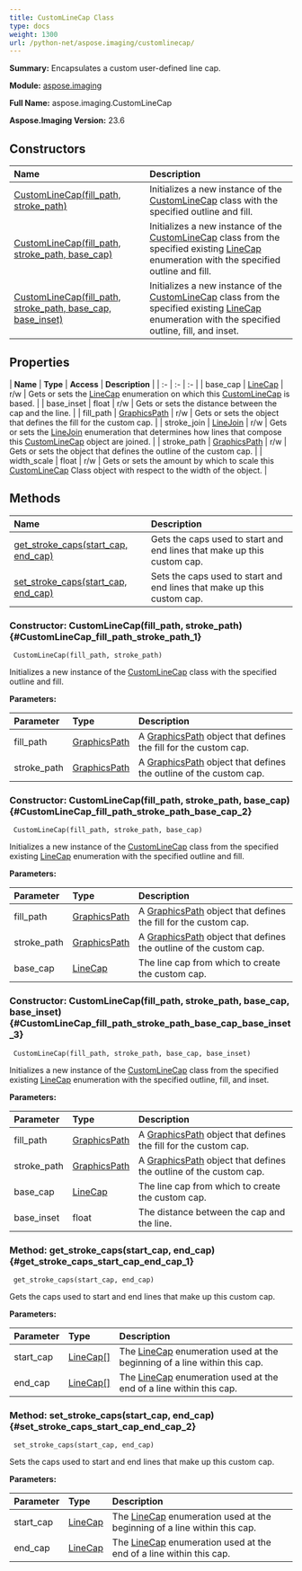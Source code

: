 ```yaml
---
title: CustomLineCap Class
type: docs
weight: 1300
url: /python-net/aspose.imaging/customlinecap/
---
```


**Summary:** Encapsulates a custom user-defined line cap.

**Module:** [aspose.imaging](/imaging/python-net/aspose.imaging/)

**Full Name:** aspose.imaging.CustomLineCap

**Aspose.Imaging Version:** 23.6

## **Constructors**
| **Name** | **Description** |
| :- | :- |
| [CustomLineCap(fill_path, stroke_path)](#CustomLineCap_fill_path_stroke_path_1) | Initializes a new instance of the [CustomLineCap](/imaging/python-net/aspose.imaging/customlinecap/) class with the specified outline and fill. |
| [CustomLineCap(fill_path, stroke_path, base_cap)](#CustomLineCap_fill_path_stroke_path_base_cap_2) | Initializes a new instance of the [CustomLineCap](/imaging/python-net/aspose.imaging/customlinecap/) class from the specified existing [LineCap](/imaging/python-net/aspose.imaging/linecap/) enumeration with the specified outline and fill. |
| [CustomLineCap(fill_path, stroke_path, base_cap, base_inset)](#CustomLineCap_fill_path_stroke_path_base_cap_base_inset_3) | Initializes a new instance of the [CustomLineCap](/imaging/python-net/aspose.imaging/customlinecap/) class from the specified existing [LineCap](/imaging/python-net/aspose.imaging/linecap/) enumeration with the specified outline, fill, and inset. |
## **Properties**
| **Name** | **Type** | **Access** | **Description** |
| :- | :- | :- |
| base_cap | [LineCap](/imaging/python-net/aspose.imaging/linecap) | r/w | Gets or sets the [LineCap](/imaging/python-net/aspose.imaging/linecap/) enumeration on which this [CustomLineCap](/imaging/python-net/aspose.imaging/customlinecap/) is based. |
| base_inset | float | r/w | Gets or sets the distance between the cap and the line. |
| fill_path | [GraphicsPath](/imaging/python-net/aspose.imaging/graphicspath) | r/w | Gets or sets the object that defines the fill for the custom cap. |
| stroke_join | [LineJoin](/imaging/python-net/aspose.imaging/linejoin) | r/w | Gets or sets the [LineJoin](/imaging/python-net/aspose.imaging/linejoin/) enumeration that determines how lines that compose this [CustomLineCap](/imaging/python-net/aspose.imaging/customlinecap/) object are joined. |
| stroke_path | [GraphicsPath](/imaging/python-net/aspose.imaging/graphicspath) | r/w | Gets or sets the object that defines the outline of the custom cap. |
| width_scale | float | r/w | Gets or sets the amount by which to scale this [CustomLineCap](/imaging/python-net/aspose.imaging/customlinecap/) Class object with respect to the width of the  object. |
## **Methods**
| **Name** | **Description** |
| :- | :- |
| [get_stroke_caps(start_cap, end_cap)](#get_stroke_caps_start_cap_end_cap_1) | Gets the caps used to start and end lines that make up this custom cap. |
| [set_stroke_caps(start_cap, end_cap)](#set_stroke_caps_start_cap_end_cap_2) | Sets the caps used to start and end lines that make up this custom cap. |


### Constructor: CustomLineCap(fill_path, stroke_path) {#CustomLineCap_fill_path_stroke_path_1}


```
 CustomLineCap(fill_path, stroke_path) 
```

Initializes a new instance of the [CustomLineCap](/imaging/python-net/aspose.imaging/customlinecap/) class with the specified outline and fill.

**Parameters:**

| Parameter | Type | Description |
| :- | :- | :- |
| fill_path | [GraphicsPath](/imaging/python-net/aspose.imaging/graphicspath) | A [GraphicsPath](/imaging/python-net/aspose.imaging/graphicspath/) object that defines the fill for the custom cap. |
| stroke_path | [GraphicsPath](/imaging/python-net/aspose.imaging/graphicspath) | A [GraphicsPath](/imaging/python-net/aspose.imaging/graphicspath/) object that defines the outline of the custom cap. |

### Constructor: CustomLineCap(fill_path, stroke_path, base_cap) {#CustomLineCap_fill_path_stroke_path_base_cap_2}


```
 CustomLineCap(fill_path, stroke_path, base_cap) 
```

Initializes a new instance of the [CustomLineCap](/imaging/python-net/aspose.imaging/customlinecap/) class from the specified existing [LineCap](/imaging/python-net/aspose.imaging/linecap/) enumeration with the specified outline and fill.

**Parameters:**

| Parameter | Type | Description |
| :- | :- | :- |
| fill_path | [GraphicsPath](/imaging/python-net/aspose.imaging/graphicspath) | A [GraphicsPath](/imaging/python-net/aspose.imaging/graphicspath/) object that defines the fill for the custom cap. |
| stroke_path | [GraphicsPath](/imaging/python-net/aspose.imaging/graphicspath) | A [GraphicsPath](/imaging/python-net/aspose.imaging/graphicspath/) object that defines the outline of the custom cap. |
| base_cap | [LineCap](/imaging/python-net/aspose.imaging/linecap) | The line cap from which to create the custom cap. |

### Constructor: CustomLineCap(fill_path, stroke_path, base_cap, base_inset) {#CustomLineCap_fill_path_stroke_path_base_cap_base_inset_3}


```
 CustomLineCap(fill_path, stroke_path, base_cap, base_inset) 
```

Initializes a new instance of the [CustomLineCap](/imaging/python-net/aspose.imaging/customlinecap/) class from the specified existing [LineCap](/imaging/python-net/aspose.imaging/linecap/) enumeration with the specified outline, fill, and inset.

**Parameters:**

| Parameter | Type | Description |
| :- | :- | :- |
| fill_path | [GraphicsPath](/imaging/python-net/aspose.imaging/graphicspath) | A [GraphicsPath](/imaging/python-net/aspose.imaging/graphicspath/) object that defines the fill for the custom cap. |
| stroke_path | [GraphicsPath](/imaging/python-net/aspose.imaging/graphicspath) | A [GraphicsPath](/imaging/python-net/aspose.imaging/graphicspath/) object that defines the outline of the custom cap. |
| base_cap | [LineCap](/imaging/python-net/aspose.imaging/linecap) | The line cap from which to create the custom cap. |
| base_inset | float | The distance between the cap and the line. |

### Method: get_stroke_caps(start_cap, end_cap) {#get_stroke_caps_start_cap_end_cap_1}


```
 get_stroke_caps(start_cap, end_cap) 
```

Gets the caps used to start and end lines that make up this custom cap.

**Parameters:**

| Parameter | Type | Description |
| :- | :- | :- |
| start_cap | [LineCap[]](/imaging/python-net/aspose.imaging/linecap) | The [LineCap](/imaging/python-net/aspose.imaging/linecap/) enumeration used at the beginning of a line within this cap. |
| end_cap | [LineCap[]](/imaging/python-net/aspose.imaging/linecap) | The [LineCap](/imaging/python-net/aspose.imaging/linecap/) enumeration used at the end of a line within this cap. |

### Method: set_stroke_caps(start_cap, end_cap) {#set_stroke_caps_start_cap_end_cap_2}


```
 set_stroke_caps(start_cap, end_cap) 
```

Sets the caps used to start and end lines that make up this custom cap.

**Parameters:**

| Parameter | Type | Description |
| :- | :- | :- |
| start_cap | [LineCap](/imaging/python-net/aspose.imaging/linecap) | The [LineCap](/imaging/python-net/aspose.imaging/linecap/) enumeration used at the beginning of a line within this cap. |
| end_cap | [LineCap](/imaging/python-net/aspose.imaging/linecap) | The [LineCap](/imaging/python-net/aspose.imaging/linecap/) enumeration used at the end of a line within this cap. |

